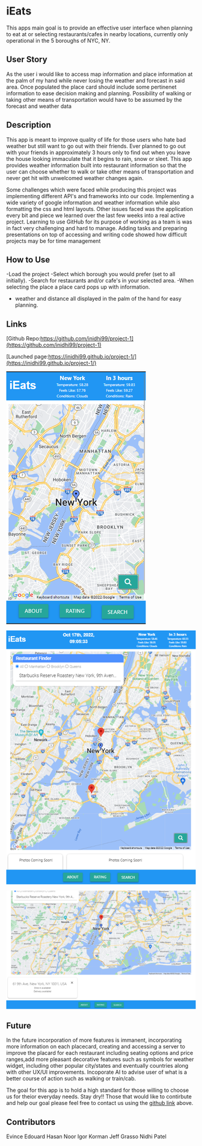 # iEats
This apps main goal is to provide an effective user interface when planning to eat at or selecting restaurants/cafes in nearby locations, currently only operational in the 5 boroughs of NYC, NY. 

## User Story

As the user i would like to access map information and place information at the palm of my hand while never losing the weather and forecast in said area. 
Once populated the place card should include some pertinenet information to ease decision making and planning.
Possibility of walking or taking other means of transportation would have to be assumed by the forecast and weather data

## Description

This app is meant to improve quality of life for those users who hate bad weather but still want to go out with their friends. Ever planned to go out with your friends in approximately 3 hours only to find out when you leave the house looking immaculate that it begins to rain, snow or sleet. This app provides weather information built into restaurant information so that the user can choose whether to walk or take other means of transportation and never get hit with unwelcomed weather changes again.

Some challenges which were faced while producing this project was implementing different API's and frameworks into our code. Implementing a wide variety of google information and weather information while also formatting the css and html layouts. Other issues faced was the application every bit and piece we learned over the last few weeks into a real active project. Learning to use GitHub for its purpose of working as a team is was in fact very challenging and hard to manage. Adding tasks and preparing presentations on top of accessing and writing code showed how difficult projects may be for time management

## How to Use
-Load the project
-Select which borough you would prefer (set to all initially).
-Search for restaurants and/or cafe's in your selected area.
-When selecting the place a place card pops up with information.
- weather and distance all displayed in the palm of the hand for easy planning.

## Links
[Github Repo:https://github.com/inidhi99/project-1](https://github.com/inidhi99/project-1)

[Launched page:https://inidhi99.github.io/project-1/](https://inidhi99.github.io/project-1/)

![Phone](/assets/images/Readme%20images/Website.png)

![iPad](/assets/images/Readme%20images/iPad.png)

![PC](/assets/images/Readme%20images/PC.png)

## Future

In the future incorporation of more features is immanent, incorporating more information on each placecard, creating and accessing a server to improve the placard for each restaurant including seating options and price ranges,add more pleasant decorative features such as symbols for weather widget, including other popular city/states and eventually countries along with other UX/UI improvements. Incoporate AI to advise user of what is a better course of action such as walking or train/cab. 

The goal for this app is to hold a high standard for those willing to choose us for theior everyday needs. Stay dry!! Those that would like to contirbute and help our goal please feel free to contact us using the [github link](##Links) above.


## Contributors
Evince Edouard 
Hasan Noor 
Igor Korman 
Jeff Grasso 
Nidhi Patel 
